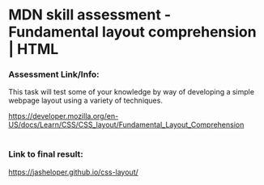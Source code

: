 # MDN skill assessment - Fundamental layout comprehension | HTML 


### Assessment Link/Info:
This task will test some of your knowledge by way of developing a simple webpage layout using a variety of techniques.

https://developer.mozilla.org/en-US/docs/Learn/CSS/CSS_layout/Fundamental_Layout_Comprehension
<br /><br />


### Link to final result:

https://jasheloper.github.io/css-layout/

